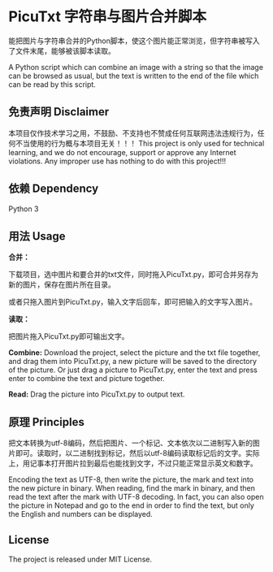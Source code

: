 # PicuTxt 字符串与图片合并脚本

能把图片与字符串合并的Python脚本，使这个图片能正常浏览，但字符串被写入了文件末尾，能够被该脚本读取。

A Python script which can combine an image with a string so that the image can be browsed as usual, but the text is written to the end of the file which can be read by this script.

## 免责声明 Disclaimer

本项目仅作技术学习之用，不鼓励、不支持也不赞成任何互联网违法违规行为，任何不当使用的行为概与本项目无关！！！
This project is only used for technical learning, and we do not encourage, support or approve any Internet violations. Any improper use has nothing to do with this project!!!

## 依赖 Dependency

Python 3

## 用法 Usage

**合并：**

下载项目，选中图片和要合并的txt文件，同时拖入PicuTxt.py，即可合并另存为新的图片，保存在图片所在目录。

或者只拖入图片到PicuTxt.py，输入文字后回车，即可把输入的文字写入图片。 

**读取：**

把图片拖入PicuTxt.py即可输出文字。



**Combine:**
Download the project, select the picture and the txt file together, and drag them into PicuTxt.py, a new picture will be saved to the directory of the picture.
Or just drag a picture to PicuTxt.py, enter the text and press enter to combine the text and picture together.

**Read:**
Drag the picture into PicuTxt.py to output text.

## 原理 Principles 

把文本转换为utf-8编码，然后把图片、一个标记、文本依次以二进制写入新的图片即可。读取时，以二进制找到标记，然后以utf-8编码读取标记后的文字。实际上，用记事本打开图片拉到最后也能找到文字，不过只能正常显示英文和数字。

Encoding the text as UTF-8, then write the picture, the mark and text into the new picture in binary. When reading, find the mark in binary, and then read the text after the mark with UTF-8 decoding. In fact, you can also open the picture in Notepad and go to the end in order to find the text, but only the English and numbers can be displayed.

## License

The project is released under MIT License.
